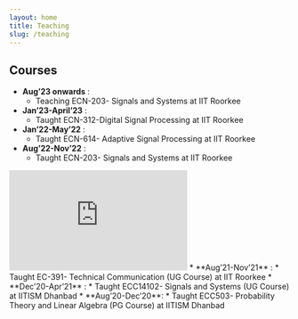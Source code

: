 ```yaml
---
layout: home
title: Teaching
slug: /teaching
---
```

## Courses


* **Aug’23 onwards** :
    * Teaching ECN-203- Signals and Systems at IIT Roorkee
* **Jan’23-April’23** :
    * Taught ECN-312-Digital Signal Processing at IIT Roorkee
* **Jan’22-May’22** :
    * Taught ECN-614- Adaptive Signal Processing at IIT Roorkee
* **Aug’22-Nov’22** :
    * Taught ECN-203- Signals and Systems at IIT Roorkee
<iframe width="320" height="180" src="https://www.youtube.com/embed/JXbBfbiEaVE?list=PLJTy63LeWXfUrrFH8J3cAADqx9U5ArN1O" title="Lecture1" frameborder="0" allow="accelerometer; autoplay; clipboard-write; encrypted-media; gyroscope; picture-in-picture; web-share" allowfullscreen></iframe>
* **Aug’21-Nov’21** :
    *  Taught EC-391- Technical Communication (UG Course) at IIT Roorkee
* **Dec’20-Apr’21** :
    * Taught ECC14102- Signals and Systems (UG Course) at IITISM Dhanbad
* **Aug’20-Dec’20**: 
    * Taught ECC503- Probability Theory and Linear Algebra (PG Course) at IITISM
    Dhanbad



    
